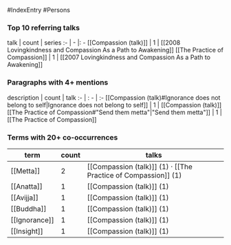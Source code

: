 #IndexEntry #Persons
### Top 10 referring talks
talk | count | series
:- | - |: -
[[Compassion (talk)]] | 1 | [[2008 Lovingkindness and Compassion As a Path to Awakening]]
[[The Practice of Compassion]] | 1 | [[2007 Lovingkindness and Compassion As a Path to Awakening]]

### Paragraphs with 4+ mentions
description | count | talk
:- | : - | :-
[[Compassion (talk)#Ignorance does not belong to self\|Ignorance does not belong to self]] | 1 | [[Compassion (talk)]]
[[The Practice of Compassion#"Send them metta"\|"Send them metta"]] | 1 | [[The Practice of Compassion]]

### Terms with 20+ co-occurrences
term | count | talks
-|-|-
[[Metta]] | 2 | <span class="counts">[[Compassion (talk)]] (1) · [[The Practice of Compassion]] (1)</span> 
[[Anatta]] | 1 | <span class="counts">[[Compassion (talk)]] (1)</span> 
[[Avijja]] | 1 | <span class="counts">[[Compassion (talk)]] (1)</span> 
[[Buddha]] | 1 | <span class="counts">[[Compassion (talk)]] (1)</span> 
[[Ignorance]] | 1 | <span class="counts">[[Compassion (talk)]] (1)</span> 
[[Insight]] | 1 | <span class="counts">[[Compassion (talk)]] (1)</span> 

